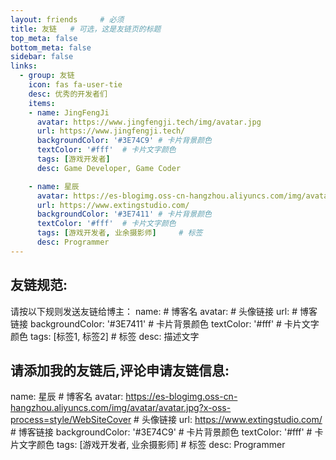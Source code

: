 ```yaml
---
layout: friends     # 必须
title: 友链   # 可选，这是友链页的标题
top_meta: false
bottom_meta: false
sidebar: false
links:
  - group: 友链
    icon: fas fa-user-tie
    desc: 优秀的开发者们
    items:
    - name: JingFengJi
      avatar: https://www.jingfengji.tech/img/avatar.jpg
      url: https://www.jingfengji.tech/
      backgroundColor: '#3E74C9' # 卡片背景颜色
      textColor: '#fff'  # 卡片文字颜色
      tags: [游戏开发者]
      desc: Game Developer, Game Coder

    - name: 星辰
      avatar: https://es-blogimg.oss-cn-hangzhou.aliyuncs.com/img/avatar/avatar.jpg?x-oss-process=style/WebSiteCover
      url: https://www.extingstudio.com/
      backgroundColor: '#3E7411' # 卡片背景颜色
      textColor: '#fff'  # 卡片文字颜色
      tags: [游戏开发者, 业余摄影师]     # 标签
      desc: Programmer
---
```



## 友链规范:
请按以下规则发送友链给博主：
  name:     # 博客名
  avatar:   # 头像链接
  url:      # 博客链接
  backgroundColor: '#3E7411' # 卡片背景颜色
  textColor: '#fff'  # 卡片文字颜色
  tags: [标签1, 标签2]    # 标签
  desc: 描述文字 

## 请添加我的友链后,评论申请友链信息:
  name: 星辰    # 博客名
  avatar:  https://es-blogimg.oss-cn-hangzhou.aliyuncs.com/img/avatar/avatar.jpg?x-oss-process=style/WebSiteCover # 头像链接
  url:    https://www.extingstudio.com/  # 博客链接
  backgroundColor: '#3E74C9' # 卡片背景颜色
  textColor: '#fff'  # 卡片文字颜色
  tags: [游戏开发者, 业余摄影师]    # 标签
  desc:  Programmer 

